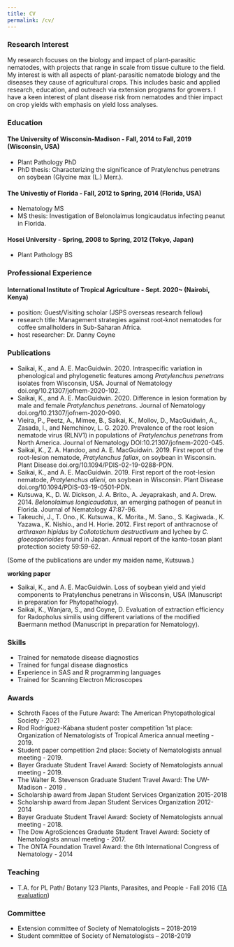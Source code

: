 ```yaml
---
title: CV
permalink: /cv/
--- 
```


### Research Interest
My research focuses on the biology and impact of plant-parasitic nematodes, with projects that range in scale from tissue culture to the field. My interest is with all aspects of plant-parasitic nematode biology and the diseases they cause of agricultural crops. This includes basic and applied research, education, and outreach via extension programs for growers. I have a keen interest of plant disease risk from nematodes and thier impact on crop yields with emphasis on yield loss analyses.


### Education 

#### The University of Wisconsin-Madison - Fall, 2014 to Fall, 2019 (Wisconsin, USA)
* Plant Pathology PhD
* PhD thesis: Characterizing the significance of Pratylenchus penetrans on soybean (Glycine max (L.) Merr.).

#### The Univestiy of Florida - Fall, 2012 to Spring, 2014 (Florida, USA)
* Nematology MS
* MS thesis: Investigation of Belonolaimus longicaudatus infecting peanut in Florida.

#### Hosei University - Spring, 2008 to Spring, 2012 (Tokyo, Japan)
* Plant Pathology BS


### Professional Experience

#### International Institute of Tropical Agriculture - Sept. 2020~ (Nairobi, Kenya)
* position: Guest/Visiting scholar (JSPS overseas research fellow)
* research title: Management strategies against root-knot nematodes for coffee smallholders in Sub-Saharan Africa.
* host researcher: Dr. Danny Coyne


### Publications
* Saikai, K., and A. E. MacGuidwin. 2020. Intraspecific variation in phenological and phylogenetic features among *Pratylenchus penetrans* isolates from Wisconsin, USA. Journal of Nematology doi.org/10.21307/jofnem-2020-102.
* Saikai, K., and A. E. MacGuidwin. 2020. Difference in lesion formation by male and female *Pratylenchus penetrans*. Journal of Nematology doi.org/10.21307/jofnem-2020-090.
* Vieira, P., Peetz, A., Mimee, B., Saikai, K., Mollov, D., MacGuidwin, A., Zasada, I., and Nemchinov, L. G. 2020. Prevalence of the root lesion nematode virus (RLNV1) in populations of *Pratylenchus penetrans* from North America. Journal of Nematology DOI:10.21307/jofnem-2020-045.
* Saikai, K., Z. A. Handoo, and A. E. MacGuidwin. 2019. First report of the root-lesion nematode, *Pratylenchus fallax*, on soybean in Wisconsin. Plant Disease doi.org/10.1094/PDIS-02-19-0288-PDN.
* Saikai, K., and A. E. MacGuidwin. 2019. First report of the root-lesion nematode, *Pratylenchus alleni*, on soybean in Wisconsin. Plant Disease doi.org/10.1094/PDIS-03-19-0501-PDN.
* Kutsuwa, K., D. W. Dickson, J. A. Brito., A. Jeyaprakash, and A. Drew. 2014.  *Belonolaimus longicaudatus*, an emerging pathogen of peanut in Florida. Journal of Nematology 47:87-96.  
* Takeuchi, J., T. Ono., K. Kutsuwa., K. Morita., M. Sano., S. Kagiwada., K. Yazawa., K. Nishio., and H. Horie. 2012. First report of anthracnose of *arthraxon hipidus* by *Collototichum destructivum* and lychee by *C. gloeosporioides* found in Japan. Annual report of the kanto-tosan plant protection society 59:59-62.

 (Some of the publications are under my maiden name, Kutsuwa.)

**working paper**
* Saikai, K., and A. E. MacGuidwin. Loss of soybean yield and yield components to Pratylenchus penetrans in Wisconsin, USA (Manuscript in preparation for Phytopathology).
* Saikai, K., Wanjara, S., and Coyne, D. Evaluation of extraction efficiency for Radopholus similis using different variations of the modified Baermann method (Manuscript in preparation for Nematology).


### Skills
* Trained for nematode disease diagnostics
* Trained for fungal disease diagnostics
* Experience in SAS and R programming languages
* Trained for Scanning Electron Microscopes


### Awards
* Schroth Faces of the Future Award: The American Phytopathological Society - 2021
* Rod Rodríguez-Kábana student poster competition 1st place: Organization of Nematologists of Tropical America annual meeting - 2019.
* Student paper competition 2nd place: Society of Nematologists annual meeting - 2019.
* Bayer Graduate Student Travel Award: Society of Nematologists annual meeting - 2019.
* The Walter R. Stevenson Graduate Student Travel Award: The UW-Madison - 2019	.
* Scholarship award from Japan Student Services Organization 2015-2018 
* Scholarship award from Japan Student Services Organization 2012-2014
* Bayer Graduate Student Travel Award: Society of Nematologists annual meeting - 2018.
* The Dow AgroSciences Graduate Student Travel Award: Society of Nematologists annual meeting - 2017.
* The ONTA Foundation Travel Award: the 6th International Congress of Nematology - 2014


### Teaching
* T.A. for PL Path/ Botany 123 Plants, Parasites, and People - Fall 2016
([TA evaluation](../files/PP123_evaluation_ksaikai.pdf))


### Committee
* Extension committee of Society of Nematologists – 2018-2019
* Student committee of Society of Nematologists – 2018-2019




